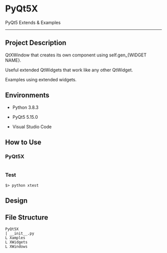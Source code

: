 # PyQt5X

PyQt5 Extends &amp; Examples

---

## Project Description

QtXWindow that creates its own component using self.gen\_{WIDGET NAME}.

Useful extended QtWidgets that work like any other QtWidget.

Examples using extended widgets.

## Environments

- Python 3.8.3

- PyQt5 5.15.0

- Visual Studio Code

## How to Use

### PyQt5X

```shell

```

### Test

```shell
$> python xtest
```

## Design

## File Structure

```
PyQt5X
| __init__.py
L Xamples
L XWidgets
L XWindows
```
